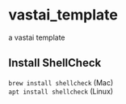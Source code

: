 # vastai_template
a vastai template 

## Install ShellCheck 

`brew install shellcheck` (Mac)  
`apt install shellcheck` (Linux)  
